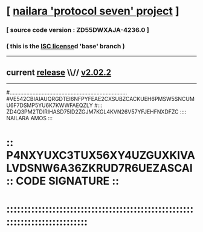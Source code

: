 
# [ [nailara 'protocol seven' project](http://nailara.network/) ]

### [ source code version : ZD55DWXAJA-4236.0 ]

### ( this is the [ISC license](license)d 'base' branch )
---
## current [release](https://github.com/nailara-technologies/protocol-7/releases) \\\\// [v2.02.2](https://github.com/nailara-technologies/protocol-7/releases/tag/v2.02.2)
---

#.............................................................................
#VE542CBIAIAUQRGDTEI6NFPYFEAE2CXSUBZCACKUEH6PMSW5SNCUMU6F7DSMP5YU6K7KWWFAEQZLY
#::: ZD4Q3PM2TDIRIHASD75ID2ZGJM7KGL4KVN26V57YFJEHFNXDFZC :::: NAILARA AMOS :::
# :: P4NXYUXC3TUX56XY4UZGUXKIVALVDSNW6A36ZKRUD7R6UEZASCAI :: CODE SIGNATURE ::
# ::::::::::::::::::::::::::::::::::::::::::::::::::::::::::::::::::::::::::::
